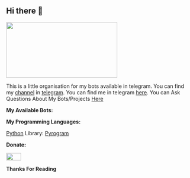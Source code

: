 ## Hi there 👋

<img src="https://te.legra.ph/file/d33916d8cc33ff5cd7056.jpg" width=300 height=150>

This is a little organisation for my bots available in telegram. You can find my [channel](https://thehtmluser.t.me) in [telegram](telegram.org).
You can find me in telegram [here](https://thehtmluser.t.me). You can Ask Questions About My Bots/Projects [Here](https://tgdevchat.t.me)

**My Available Bots:**

<script async src="https://telegram.org/js/telegram-widget.js?21" data-telegram-post="myownbots/4" data-width="100%"></script>

**My Programming Languages:**

[Python](https://www.google.com/url?sa=t&source=web&rct=j&url=https://www.python.org/&ved=2ahUKEwj849CN9Mv9AhWF5nMBHUvGCNMQFnoECBQQAQ&usg=AOvVaw0QREvGsjwHKp2GtoYvs1JH) Library: [Pyrogram](https://docs.pyrogram.org/)

**Donate:**

<a href="https://pay.upilink.in/pay/9544670463.wallet@paytm"><img src="https://upload.wikimedia.org/wikipedia/commons/e/e1/UPI-Logo-vector.svg" width=40 height=20></a>

**Thanks For Reading**

